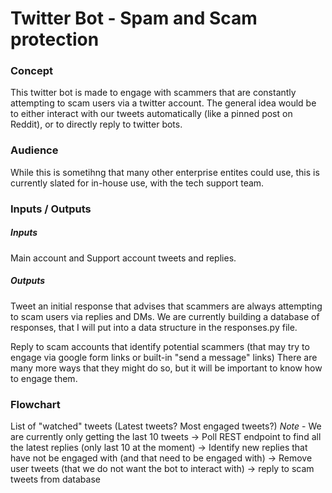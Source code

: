 # Twitter Bot - Spam and Scam protection

### Concept

This twitter bot is made to engage with scammers that are constantly attempting to scam users via a twitter account. The general idea would be to either interact with our tweets automatically (like a pinned post on Reddit), or to directly reply to twitter bots.

### Audience

While this is sometihng that many other enterprise entites could use, this is currently slated for in-house use, with the tech support team.

### Inputs / Outputs

##### Inputs
Main account and Support account tweets and replies.

##### Outputs
Tweet an initial response that advises that scammers are always attempting to scam users via replies and DMs.
We are currently building a database of responses, that I will put into a data structure in the responses.py file.

Reply to scam accounts that identify potential scammers (that may try to engage via google form links or built-in "send a message" links)
There are many more ways that they might do so, but it will be important to know how to engage them.

### Flowchart

List of "watched" tweets (Latest tweets? Most engaged tweets?)
*Note* - We are currently only getting the last 10 tweets
->
Poll REST endpoint to find all the latest replies (only last 10 at the moment)
-> 
Identify new replies that have not be engaged with (and that need to be engaged with)
-> 
Remove user tweets (that we do not want the bot to interact with)
->
reply to scam tweets from database

